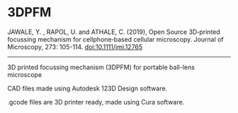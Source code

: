 # 3DPFM

JAWALE, Y. , RAPOL, U. and ATHALE, C. (2019), Open Source 3D‐printed focussing mechanism for cellphone‐based cellular microscopy. Journal of Microscopy, 273: 105-114. [doi:10.1111/jmi.12765](https://doi.org/10.1111/jmi.12765)

---
3D printed focussing mechanism (3DPFM) for portable ball-lens microscope

CAD files made using Autodesk 123D Design software.

.gcode files are 3D printer ready, made using Cura software.
